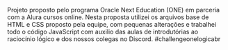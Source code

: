 Projeto proposto pelo programa Oracle Next Education (ONE) em parceria com a Alura cursos online.
Nesta proposta utilizei os arquivos base de HTML e CSS proposto pela equipe, com pequenas alterações e trabalhei todo o código JavaScript com auxilio das aulas de introdutórias ao raciocínio lógico e dos nossos colegas no Discord.
#challengeonelogicabr
